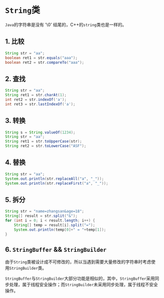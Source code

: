 # `String`类

`Java`的字符串是没有 '\0' 结尾的，C++的`string`类也是一样的。

## 1. 比较

```java
String str = "aa";
boolean ret1 = str.equals("aaa");
boolean ret2 = str.compareTo("aaa");
```

## 2. 查找

```java
String str = "aa";
String ret1 = str.charAt(1);
int ret2 = str.indexOf('a');
int ret3 = str.lastIndexOf('a');	
```

## 3. 转换

```java
String s = String.valueOf(1234);
String str = "aa";
String ret1 = str.toUpperCase(str);
String ret2 = str.toLowerCase("ASF");
```

## 4. 替换

```java
String str = "aa";
System.out.println(str.replaceAll("a", "_"));
System.out.println(str.replaceFirst("a", "_"));
```

## 5. 拆分

```java
String str = "name=zhangsan&age=18";
String[] result = str.split("&");
for (int i = 0; i < result.length; i++) {
	String[] temp = result[i].split("=");
	System.out.println(temp[0]+" = "+temp[1]);
}
```

## 6. `StringBuffer` && `StringBuilder`

由于`String`类被设计成不可修改的，所以当遇到需要大量修改的字符串时考虑使用`StringBuilder`类。

`StringBuffer`与`StringBuilder`大部分功能是相似的，其中，`StringBuffer`采用同步处理，属于线程安全操作；而`StringBuilder`未采用同步处理，属于线程不安全操作。  

